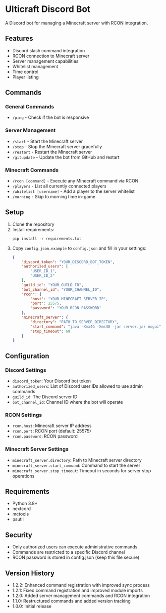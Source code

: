 # Ulticraft Discord Bot

A Discord bot for managing a Minecraft server with RCON integration.

## Features

- Discord slash command integration
- RCON connection to Minecraft server
- Server management capabilities
- Whitelist management
- Time control
- Player listing

## Commands

### General Commands
- `/ping` - Check if the bot is responsive

### Server Management
- `/start` - Start the Minecraft server
- `/stop` - Stop the Minecraft server gracefully
- `/restart` - Restart the Minecraft server
- `/gitupdate` - Update the bot from GitHub and restart

### Minecraft Commands
- `/rcon [command]` - Execute any Minecraft command via RCON
- `/players` - List all currently connected players
- `/whitelist [username]` - Add a player to the server whitelist
- `/morning` - Skip to morning time in-game

## Setup

1. Clone the repository
2. Install requirements:
   ```bash
   pip install -r requirements.txt
   ```
3. Copy `config.json.example` to `config.json` and fill in your settings:
   ```json
   {
       "discord_token": "YOUR_DISCORD_BOT_TOKEN",
       "authorized_users": [
           "USER_ID_1",
           "USER_ID_2"
       ],
       "guild_id": "YOUR_GUILD_ID",
       "bot_channel_id": "YOUR_CHANNEL_ID",
       "rcon": {
           "host": "YOUR_MINECRAFT_SERVER_IP",
           "port": 25575,
           "password": "YOUR_RCON_PASSWORD"
       },
       "minecraft_server": {
           "directory": "PATH_TO_SERVER_DIRECTORY",
           "start_command": "java -Xmx4G -Xms4G -jar server.jar nogui",
           "stop_timeout": 60
       }
   }
   ```

## Configuration

### Discord Settings
- `discord_token`: Your Discord bot token
- `authorized_users`: List of Discord user IDs allowed to use admin commands
- `guild_id`: The Discord server ID
- `bot_channel_id`: Channel ID where the bot will operate

### RCON Settings
- `rcon.host`: Minecraft server IP address
- `rcon.port`: RCON port (default: 25575)
- `rcon.password`: RCON password

### Minecraft Server Settings
- `minecraft_server.directory`: Path to Minecraft server directory
- `minecraft_server.start_command`: Command to start the server
- `minecraft_server.stop_timeout`: Timeout in seconds for server stop operations

## Requirements

- Python 3.8+
- nextcord
- mctools
- psutil

## Security

- Only authorized users can execute administrative commands
- Commands are restricted to a specific Discord channel
- RCON password is stored in config.json (keep this file secure)

## Version History

- 1.2.2: Enhanced command registration with improved sync process
- 1.2.1: Fixed command registration and improved module imports
- 1.2.0: Added server management commands and RCON integration
- 1.1.0: Restructured commands and added version tracking
- 1.0.0: Initial release

